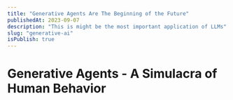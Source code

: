 ```yaml
---
title: "Generative Agents Are The Beginning of the Future"
publishedAt: 2023-09-07
description: "This is might be the most important application of LLMs"
slug: "generative-ai"
isPublish: true
---
```


# Generative Agents - A Simulacra of Human Behavior

